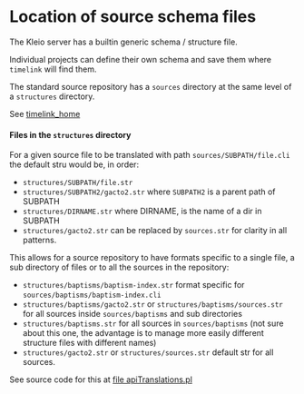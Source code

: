 # Location of source schema files

The Kleio server has a builtin generic schema / structure file.

Individual projects can define their own schema and save them where `timelink` will find them.

The standard source repository has a `sources` directory at the same level of a `structures` directory.

See [timelink_home](web_timelink_home_layout.md)
#### Files in the `structures` directory
For a given source file to be translated with path `sources/SUBPATH/file.cli` the default stru would be, in order:

* `structures/SUBPATH/file.str`
* `structures/SUBPATH2/gacto2.str`
	 where `SUBPATH2` is a parent path of SUBPATH
* `structures/DIRNAME.str`  where DIRNAME, is the name of a dir in SUBPATH
* `structures/gacto2.str` can be replaced by `sources.str`  for clarity in all patterns.

This allows for a source repository to have formats specific to a single file, a sub directory of files or to all the sources in the repository:

*  `structures/baptisms/baptism-index.str` format specific for `sources/baptisms/baptism-index.cli`
* `structures/baptisms/gacto2.str` or `structures/baptisms/sources.str` for all sources inside `sources/baptisms` and sub directories
* `structures/baptisms.str`  for all sources in `sources/baptisms` (not sure about this one, the advantage is to manage more easily different structure files with different names)
* `structures/gacto2.str` or `structures/sources.str` default str for all sources.

See source code for this at [file apiTranslations.pl](https://github.com/time-link/timelink-kleio/blob/51ac4e3821c39475837f30443400c8d05e07d916/src/apiTranslations.pl#L316-L366)
